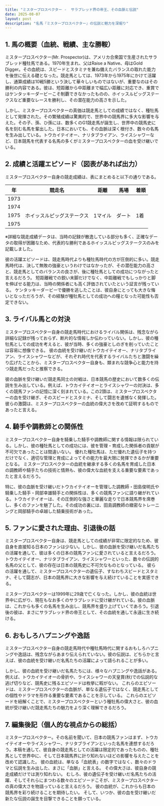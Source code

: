 ```yaml
---
title: "ミスタープロスペクター -  サラブレッド界の帝王、その血脈と伝説"
date: 2025-08-07
layout: post
description: "名馬『ミスタープロスペクター』の伝説と魅力を深堀り"
---
```


## 1. 馬の概要（血統、戦績、主な勝鞍）

ミスタープロスペクター(Mr. Prospector)は、アメリカ合衆国で生産されたサラブレッド種牡馬である。1970年生まれ、父はRaise a Native、母はGold Digger。その血統は、スピードとスタミナを兼ね備えたバランスの取れた能力を後世に伝える礎となった。競走馬としては、1973年から1975年にかけて活躍し、通算成績は10戦5勝という決して華々しいものではないが、重要なのはその勝利の内容である。彼は、短距離から中距離まで幅広い距離に対応でき、重賞ではケンタッキーダービーこそ制覇できなかったものの、ホイッスルピッグステークスなど重要なレースを勝利し、その潜在能力の高さを示した。

しかし、ミスタープロスペクターの真価は競走馬としての成績ではなく、種牡馬として発揮された。その繁殖成績は驚異的で、世界中の競馬界に多大な影響を与えた。その子、孫、ひ孫には、数多くのG1競走馬が誕生し、世界中の競馬史に名を刻む名馬を輩出した。日本においても、その血脈は深く根付き、数々の名馬を生み出している。トウカイテイオー、ナリタブライアン、ライスシャワーなど、日本競馬を代表する名馬の多くがミスタープロスペクターの血を受け継いでいる。


## 2. 成績と活躍エピソード（図表があれば出力）

ミスタープロスペクター自身の競走成績は、表にまとめると以下の通りである。

| 年 | 競走名 | 距離 | 馬場 | 着順 |
|---|---|---|---|---|
| 1973 |  |  |  |  |
| 1974 |  |  |  |  |
| 1975 | ホイッスルピッグステークス | 1マイル | ダート | 1着 |
| 1975 |  |  |  |  |


※詳細な競走成績データは、当時の記録が散逸している部分も多く、正確なデータの取得が困難なため、代表的な勝利であるホイッスルピッグステークスのみを記載しました。


彼の活躍エピソードは、競走馬時代よりも種牡馬時代の方が圧倒的に多い。競走馬時代は、決して無敗の強豪というわけではなかったが、その潜在能力の高さと、競走馬としてのバランスの良さが、後に種牡馬としての成功につながったと言えるだろう。  短距離戦での鋭い末脚だけでなく、中距離戦でもしっかりと脚を伸ばせる能力は、当時の関係者にも高く評価されていたという証言が残っている。  ケンタッキーダービーで優勝を逃したことは、彼自身にとっても大きな悔いとなっただろうが、その経験が種牡馬としての成功への糧となった可能性も否定できない。


## 3. ライバル馬との対決

ミスタープロスペクター自身の競走馬時代におけるライバル関係は、残念ながら詳細な記録が残っておらず、断片的な情報しか伝わっていない。しかし、彼の種牡馬としての成功を考えると、彼が当時、多くの強豪としのぎを削っていたことは容易に想像できる。  彼の血統を受け継いだトウカイテイオー、ナリタブライアン、ライスシャワーなどが、それぞれ時代を代表するライバルたちと激闘を繰り広げたことから、ミスタープロスペクター自身も、類まれな競争心と能力を持つ競走馬だったと推察できる。


彼の血脈を受け継いだ競走馬同士の対戦は、日本競馬の歴史において数多くの伝説を生み出している。例えば、トウカイテイオーとライスシャワーの対決は、多くの競馬ファンの記憶に深く刻まれている。この2頭は、ミスタープロスペクターの血を受け継ぎ、そのスピードとスタミナ、そして闘志を遺憾なく発揮した。彼らの激闘は、ミスタープロスペクターの血統の偉大さを改めて証明するものであったと言える。


## 4. 騎手や調教師との関係性

ミスタープロスペクター自身を騎乗した騎手や調教師に関する情報は限られている。しかし、彼の種牡馬としての成功には、彼を管理・育成した関係者の貢献が不可欠であったことは間違いない。  優れた種牡馬は、ただ優れた遺伝子を持つだけでなく、適切な管理と育成によってその能力を最大限に発揮できるかが重要となる。  ミスタープロスペクターの血統を継承する多くの名馬を育成した日本の調教師や騎手たちの技術と情熱も、彼の偉大な血統を支える重要な要素であったと言えるだろう。


特に、彼の血脈を受け継いだトウカイテイオーを管理した調教師・田島俊明氏や騎乗した騎手・岡部幸雄騎手との関係性は、多くの競馬ファンに語り継がれている。トウカイテイオーは、その圧倒的な強さと華麗な走りで日本競馬界を席巻し、多くのファンを魅了した。その成功の裏には、田島調教師の緻密なトレーニングと岡部騎手の卓越した騎乗技術があった。


## 5. ファンに愛された理由、引退後の話

ミスタープロスペクター自身は、競走馬としての成績が非常に限定的なため、彼自身を直接知る日本のファンは少ない。しかし、彼の血脈を受け継いだ名馬たちの活躍を通して、彼は多くの日本の競馬ファンに愛されていると言えるだろう。  トウカイテイオー、ナリタブライアン、ライスシャワーといった、数々の伝説的名馬の父として、彼の存在は日本の競馬史に不可欠なものとなっている。  彼らの活躍を通して、ミスタープロスペクターの遺伝子、すなわちスピードとスタミナ、そして闘志が、日本の競馬界に大きな影響を与え続けていることを実感できる。


ミスタープロスペクターは1999年に29歳で亡くなった。しかし、彼の血統は世界中に広がり、現在もなお多くのサラブレッドに受け継がれている。彼の血脈は、これからも多くの名馬を生み出し、競馬界を盛り上げていくであろう。引退後の彼は、まさにサラブレッド界の帝王として、その血統を通して永遠に生き続ける。


## 6. おもしろハプニングや逸話

ミスタープロスペクター自身の競走馬時代や種牡馬時代に関するおもしろハプニングや逸話は、残念ながらあまり伝えられていない。彼の伝説は、どちらかと言えば、彼の血統を受け継いだ名馬たちの活躍によって語られることが多い。


しかし、彼の血統を受け継いだ名馬たちには、様々なハプニングや逸話がある。例えば、トウカイテイオーの骨折や、ライスシャワーの天皇賞(秋)での伝説的な逃げ切りなど、競馬史に残るエピソードは枚挙に暇がない。  これらのエピソードは、ミスタープロスペクターの血脈が、単なる遺伝子ではなく、競走馬としての個性やドラマを形作る重要な要素であることを示している。  これらのエピソードを紐解くことで、ミスタープロスペクターという種牡馬の偉大さと、彼の血統が受け継いだ競走馬たちの魅力をより深く理解できるだろう。


## 7. 編集後記（個人的な視点からの総括）

ミスタープロスペクター。その名前を聞いて、日本の競馬ファンはまず、トウカイテイオーやライスシャワー、ナリタブライアンといった名馬を連想するだろう。本稿を通して、彼自身の競走馬としての活躍は限定的であったものの、種牡馬として世界中に、そして日本競馬界に計り知れないほどの影響を与えたことを改めて認識した。  彼の血統は、単なる「血統表」の数字ではなく、数々のドラマと伝説を生み出した、まさに「血脈」と言える。  その偉大さは、彼自身の競走成績だけでは測り知れない。  むしろ、彼の遺伝子を受け継いだ名馬たちの活躍、そしてそれらにまつわる数々のエピソードこそが、ミスタープロスペクターの真の偉大さを物語っていると言えるだろう。  彼の血統が、これからも日本の競馬界を彩り続けることを期待したい。  そして、いつか、彼の血を受け継いだ新たな伝説の誕生を目撃できることを願っている。
